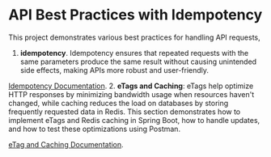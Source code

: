 # API Best Practices with Idempotency

This project demonstrates various best practices for handling API requests, 

1. **idempotency**. Idempotency ensures that repeated requests with the same parameters produce the same result without causing unintended side effects, making APIs more robust and user-friendly.

    
[Idempotency Documentation](./src/main/java/com/github/sardul3/io/api_best_practices_boot/idempotency/README.md).
2. **eTags and Caching**: eTags help optimize HTTP responses by minimizing bandwidth usage when resources haven't changed, while caching reduces the load on databases by storing frequently requested data in Redis. This section demonstrates how to implement eTags and Redis caching in Spring Boot, how to handle updates, and how to test these optimizations using Postman.

[eTag and Caching Documentation](./src/main/java/com/github/sardul3/io/api_best_practices_boot/eTags/README.md).